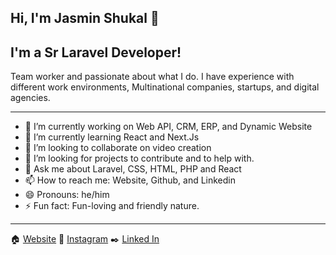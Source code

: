 ## Hi, I'm Jasmin Shukal 👋


## I'm a Sr Laravel Developer!

Team worker and passionate about what I do. I have experience with different work environments, Multinational companies, startups, and digital agencies.

---

- 🔭 I’m currently working on Web API, CRM, ERP, and Dynamic Website
- 🌱 I’m currently learning React and Next.Js
- 👯 I’m looking to collaborate on video creation 
- 🤔 I’m looking for projects to contribute and to help with.
- 💬 Ask me about Laravel, CSS,  HTML, PHP and React
- 📫 How to reach me: Website, Github, and Linkedin
- 😄 Pronouns: he/him
- ⚡ Fun fact: Fun-loving and friendly nature.

---

🏠  [Website][website] 
🎥  [Instagram][instagram] 
✒️ [Linked In][linkedin] 

[website]: https://mr.jasminshukla.com/
[instagram]: https://www.instagram.com/jess_bhudev
[linkedin]: https://www.linkedin.com/in/jasmin-shukla/
